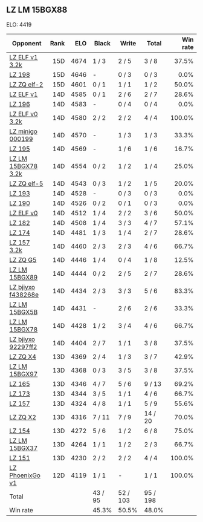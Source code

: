## LZ LM 15BGX88 ##

ELO: 4419

Opponent | Rank | ELO | Black | Write | Total | Win rate
---------|-----:|----:|-------|-------|-------|-------:
[LZ ELF v1 3.2k](LZ%20ELF%20v1%203.2k.md) | 15D | 4674 | 1 / 3 | 2 / 5 | 3 / 8 | 37.5%
[LZ 198](LZ%20198.md) | 15D | 4646 | - | 0 / 3 | 0 / 3 | 0.0%
[LZ ZQ elf-2](LZ%20ZQ%20elf-2.md) | 15D | 4601 | 0 / 1 | 1 / 1 | 1 / 2 | 50.0%
[LZ ELF v1](LZ%20ELF%20v1.md) | 14D | 4585 | 0 / 1 | 2 / 6 | 2 / 7 | 28.6%
[LZ 196](LZ%20196.md) | 14D | 4583 | - | 0 / 4 | 0 / 4 | 0.0%
[LZ ELF v0 3.2k](LZ%20ELF%20v0%203.2k.md) | 14D | 4580 | 2 / 2 | 2 / 2 | 4 / 4 | 100.0%
[LZ minigo 000199](LZ%20minigo%20000199.md) | 14D | 4570 | - | 1 / 3 | 1 / 3 | 33.3%
[LZ 195](LZ%20195.md) | 14D | 4569 | - | 1 / 6 | 1 / 6 | 16.7%
[LZ LM 15BGX78 3.2k](LZ%20LM%2015BGX78%203.2k.md) | 14D | 4554 | 0 / 2 | 1 / 2 | 1 / 4 | 25.0%
[LZ ZQ elf-5](LZ%20ZQ%20elf-5.md) | 14D | 4543 | 0 / 3 | 1 / 2 | 1 / 5 | 20.0%
[LZ 193](LZ%20193.md) | 14D | 4528 | - | 0 / 3 | 0 / 3 | 0.0%
[LZ 190](LZ%20190.md) | 14D | 4526 | 0 / 2 | 0 / 1 | 0 / 3 | 0.0%
[LZ ELF v0](LZ%20ELF%20v0.md) | 14D | 4512 | 1 / 4 | 2 / 2 | 3 / 6 | 50.0%
[LZ 182](LZ%20182.md) | 14D | 4508 | 1 / 4 | 3 / 3 | 4 / 7 | 57.1%
[LZ 174](LZ%20174.md) | 14D | 4481 | 1 / 3 | 1 / 4 | 2 / 7 | 28.6%
[LZ 157 3.2k](LZ%20157%203.2k.md) | 14D | 4460 | 2 / 3 | 2 / 3 | 4 / 6 | 66.7%
[LZ ZQ G5](LZ%20ZQ%20G5.md) | 14D | 4446 | 1 / 4 | 0 / 4 | 1 / 8 | 12.5%
[LZ LM 15BGX89](LZ%20LM%2015BGX89.md) | 14D | 4444 | 0 / 2 | 2 / 5 | 2 / 7 | 28.6%
[LZ bjiyxo f438268e](LZ%20bjiyxo%20f438268e.md) | 14D | 4434 | 2 / 3 | 3 / 3 | 5 / 6 | 83.3%
[LZ LM 15BGX5B](LZ%20LM%2015BGX5B.md) | 14D | 4431 | - | 2 / 6 | 2 / 6 | 33.3%
[LZ LM 15BGX78](LZ%20LM%2015BGX78.md) | 14D | 4428 | 1 / 2 | 3 / 4 | 4 / 6 | 66.7%
[LZ bjiyxo 92297ff2](LZ%20bjiyxo%2092297ff2.md) | 14D | 4404 | 2 / 7 | 1 / 1 | 3 / 8 | 37.5%
[LZ ZQ X4](LZ%20ZQ%20X4.md) | 13D | 4369 | 2 / 4 | 1 / 3 | 3 / 7 | 42.9%
[LZ LM 15BGX97](LZ%20LM%2015BGX97.md) | 13D | 4368 | 0 / 3 | 3 / 5 | 3 / 8 | 37.5%
[LZ 165](LZ%20165.md) | 13D | 4346 | 4 / 7 | 5 / 6 | 9 / 13 | 69.2%
[LZ 173](LZ%20173.md) | 13D | 4344 | 3 / 5 | 1 / 1 | 4 / 6 | 66.7%
[LZ 157](LZ%20157.md) | 13D | 4324 | 4 / 8 | 1 / 1 | 5 / 9 | 55.6%
[LZ ZQ X2](LZ%20ZQ%20X2.md) | 13D | 4316 | 7 / 11 | 7 / 9 | 14 / 20 | 70.0%
[LZ 154](LZ%20154.md) | 13D | 4272 | 5 / 6 | 1 / 2 | 6 / 8 | 75.0%
[LZ LM 15BGX37](LZ%20LM%2015BGX37.md) | 13D | 4264 | 1 / 1 | 1 / 2 | 2 / 3 | 66.7%
[LZ 151](LZ%20151.md) | 13D | 4230 | 2 / 2 | 2 / 2 | 4 / 4 | 100.0%
[LZ PhoenixGo v1](LZ%20PhoenixGo%20v1.md) | 12D | 4119 | 1 / 1 | - | 1 / 1 | 100.0%
Total | | | 43 / 95 | 52 / 103 | 95 / 198 | 
Win rate| | | 45.3% | 50.5% | 48.0% | 
